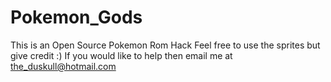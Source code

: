 Pokemon_Gods
============
This is an Open Source Pokemon Rom Hack
Feel free to use the sprites but give credit :)
If you would like to help then email me at the_duskull@hotmail.com
